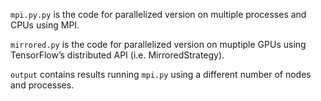 `mpi.py.py` is the code for parallelized version on multiple processes and CPUs using MPI.

`mirrored.py` is the code for parallelized version on muptiple GPUs using TensorFlow’s distributed API (i.e. MirroredStrategy).

`output` contains results running `mpi.py` using a different number of nodes and processes.

